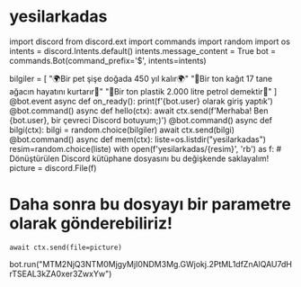 # yesilarkadas
import discord
from discord.ext import commands
import random
import os
intents = discord.Intents.default()
intents.message_content = True
bot = commands.Bot(command_prefix='$', intents=intents)


bilgiler = [
    "🌍Bir pet şişe doğada 450 yıl kalır🌍"
    "🌲Bir ton kağıt 17 tane ağacın hayatını kurtarır🌲"
    "🌊Bir ton plastik 2.000 litre petrol demektir🌊"
]
@bot.event
async def on_ready():
    print(f'{bot.user} olarak giriş yaptık')
@bot.command()
async def hello(ctx):
    await ctx.send(f'Merhaba! Ben {bot.user}, bir çevreci Discord botuyum;)')
@bot.command()
async def bilgi(ctx):
    bilgi = random.choice(bilgiler)
    await ctx.send(bilgi)
@bot.command()
async def mem(ctx):
    liste=os.listdir("yesilarkadas")
    resim=random.choice(liste)
    with open(f'yesilarkadas/{resim}', 'rb') as f:
        # Dönüştürülen Discord kütüphane dosyasını bu değişkende saklayalım!
        picture = discord.File(f)
   # Daha sonra bu dosyayı bir parametre olarak gönderebiliriz!
    await ctx.send(file=picture)
bot.run("MTM2NjQ3NTM0MjgyMjI0NDM3Mg.GWjokj.2PtML1dfZnAlQAU7dHrTSEAL3kZA0xer3ZwxYw")

